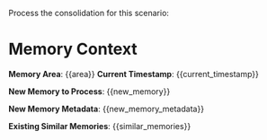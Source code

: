Process the consolidation for this scenario: 

# Memory Context

**Memory Area**: {{area}}
**Current Timestamp**: {{current_timestamp}}

**New Memory to Process**:
{{new_memory}}

**New Memory Metadata**:
{{new_memory_metadata}}

**Existing Similar Memories**:
{{similar_memories}}
